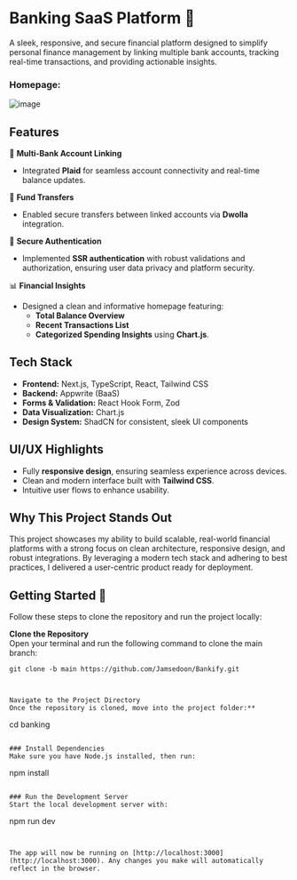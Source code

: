 # Banking SaaS Platform 🚀  
A sleek, responsive, and secure financial platform designed to simplify personal finance management by linking multiple bank accounts, tracking real-time transactions, and providing actionable insights.

### Homepage:
![image](https://github.com/user-attachments/assets/e3768aa3-589e-4176-b85a-b75ae6563560)

## Features  
🔗 **Multi-Bank Account Linking**  
- Integrated **Plaid** for seamless account connectivity and real-time balance updates.

💸 **Fund Transfers**  
- Enabled secure transfers between linked accounts via **Dwolla** integration.

🔐 **Secure Authentication**  
- Implemented **SSR authentication** with robust validations and authorization, ensuring user data privacy and platform security.

📊 **Financial Insights**  
- Designed a clean and informative homepage featuring:  
  - **Total Balance Overview**  
  - **Recent Transactions List**  
  - **Categorized Spending Insights** using **Chart.js**.

## Tech Stack  
- **Frontend:** Next.js, TypeScript, React, Tailwind CSS  
- **Backend:** Appwrite (BaaS)  
- **Forms & Validation:** React Hook Form, Zod  
- **Data Visualization:** Chart.js  
- **Design System:** ShadCN for consistent, sleek UI components

## UI/UX Highlights  
- Fully **responsive design**, ensuring seamless experience across devices.  
- Clean and modern interface built with **Tailwind CSS**.  
- Intuitive user flows to enhance usability.

## Why This Project Stands Out  
This project showcases my ability to build scalable, real-world financial platforms with a strong focus on clean architecture, responsive design, and robust integrations. By leveraging a modern tech stack and adhering to best practices, I delivered a user-centric product ready for deployment.

## Getting Started 🚀

Follow these steps to clone the repository and run the project locally:

**Clone the Repository**  
   Open your terminal and run the following command to clone the main branch:  
   ```
   git clone -b main https://github.com/Jamsedoon/Bankify.git



Navigate to the Project Directory  
Once the repository is cloned, move into the project folder:**  
```
cd banking
```

### Install Dependencies  
Make sure you have Node.js installed, then run:  
```
npm install
```

### Run the Development Server  
Start the local development server with:  
```
npm run dev
```


The app will now be running on [http://localhost:3000](http://localhost:3000). Any changes you make will automatically reflect in the browser.
